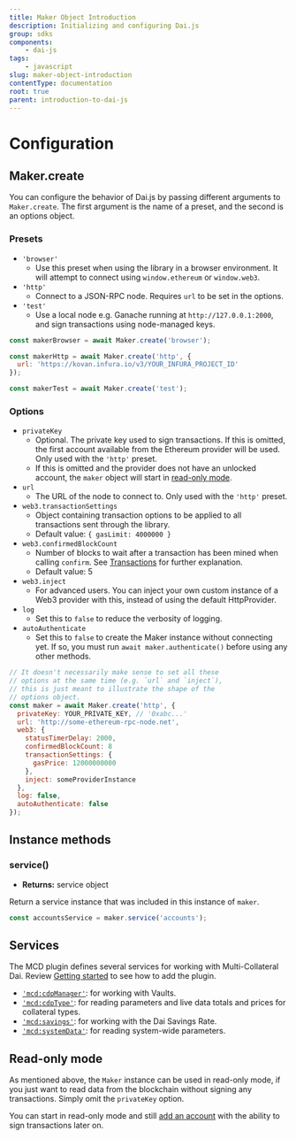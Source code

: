 ```yaml
---
title: Maker Object Introduction
description: Initializing and configuring Dai.js
group: sdks
components:
    - dai-js
tags:
    - javascript
slug: maker-object-introduction
contentType: documentation
root: true
parent: introduction-to-dai-js
---
```


# Configuration

## Maker.create

You can configure the behavior of Dai.js by passing different arguments to `Maker.create`. The first argument is the name of a preset, and the second is an options object.

### Presets

* `'browser'`
  * Use this preset when using the library in a browser environment. It will attempt to connect using `window.ethereum` or `window.web3`.
* `'http'`
  * Connect to a JSON-RPC node. Requires `url` to be set in the options.
* `'test'`
  * Use a local node e.g. Ganache running at `http://127.0.0.1:2000`, and sign transactions using node-managed keys.

```javascript
const makerBrowser = await Maker.create('browser');

const makerHttp = await Maker.create('http', {
  url: 'https://kovan.infura.io/v3/YOUR_INFURA_PROJECT_ID'
});

const makerTest = await Maker.create('test');
```

### Options

* `privateKey`
  * Optional. The private key used to sign transactions. If this is omitted, the first account available from the Ethereum provider will be used. Only used with the `'http'` preset.
  * If this is omitted and the provider does not have an unlocked account, the `maker` object will start in [read-only mode](./#read-only-mode).
* `url`
  * The URL of the node to connect to. Only used with the `'http'` preset.
* `web3.transactionSettings`
  * Object containing transaction options to be applied to all transactions sent through the library.
  * Default value: `{ gasLimit: 4000000 }`
* `web3.confirmedBlockCount`
  * Number of blocks to wait after a transaction has been mined when calling `confirm`. See [Transactions](../advanced-configuration/transactions.md) for further explanation. 
  * Default value: 5
* `web3.inject`
  * For advanced users. You can inject your own custom instance of a Web3 provider with this, instead of using the default HttpProvider.
* `log`
  * Set this to `false` to reduce the verbosity of logging.
* `autoAuthenticate`
  * Set this to `false` to create the Maker instance without connecting yet. If so, you must run `await maker.authenticate()` before using any other methods.

```javascript
// It doesn't necessarily make sense to set all these
// options at the same time (e.g. `url` and `inject`),
// this is just meant to illustrate the shape of the
// options object.
const maker = await Maker.create('http', {
  privateKey: YOUR_PRIVATE_KEY, // '0xabc...'
  url: 'http://some-ethereum-rpc-node.net',
  web3: {
    statusTimerDelay: 2000,
    confirmedBlockCount: 8
    transactionSettings: {
      gasPrice: 12000000000
    },
    inject: someProviderInstance
  },
  log: false,
  autoAuthenticate: false
});
```

## Instance methods

### service()

* **Returns:** service object

Return a service instance that was included in this instance of `maker`.

```javascript
const accountsService = maker.service('accounts');
```

## Services

The MCD plugin defines several services for working with Multi-Collateral Dai. Review [Getting started](../getting-started.md) to see how to add the plugin.

* [`'mcd:cdpManager'`](../the-mcd-plugin.md): for working with Vaults.
* [`'mcd:cdpType'`](../cdptypeservice.md): for reading parameters and live data totals and prices for collateral types.
* [`'mcd:savings'`](../savingsservice.md): for working with the Dai Savings Rate.
* [`'mcd:systemData'`](../systemdataservice.md): for reading system-wide parameters.

## Read-only mode

As mentioned above, the `Maker` instance can be used in read-only mode, if you just want to read data from the blockchain without signing any transactions. Simply omit the `privateKey` option.

You can start in read-only mode and still [add an account](../advanced-configuration/using-multiple-accounts.md) with the ability to sign transactions later on.

